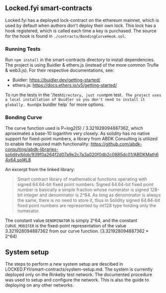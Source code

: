 ## Locked.fyi smart-contracts

Locked.fyi has a deployed lock-contract on the ethereum mainnet, which is used by default when authors don't deploy their own lock. This lock has a hook registered, which is called each time a key is purchased. The source for the hook is found in `./contracts/BondingCurveHook.sol`.

### Running Tests

Run `npm install` in the smart-contracts directory to install dependencies.
The project is using Buidler & ethers.js (instead of the more common Trufle & web3.js). For their respective documentations, see:

- Buidler: https://buidler.dev/getting-started/
- ethers.js: https://docs.ethers.io/v5/getting-started/

To run the tests in the '/test`directory, just run`npm test`. The project uses a local installation of Buidler so you don't need to install it globally. Run`npx buidler help` for more options.

### Bonding Curve

The curve function used is P=log2(S) / 3.321928094887362, which aproximates a base-10 logarithm very closely.
As solidity has no native support for fixed-point numbers, a library from ABDK Consulting is utilized to enable the required math functionality:
https://github.com/abdk-consulting/abdk-libraries-solidity/blob/939f0a264f2d07a9e2c7a3a020f0db2c0885dc01/ABDKMath64x64.sol#L8

An excerpt from the linked library:

> Smart contract library of mathematical functions operating with signed 64.64-bit fixed point numbers. Signed 64.64-bit fixed point number is basically a simple fraction whose numerator is signed 128-bit integer and denominator is 2^64. As long as denominator is always the same, there is no need to store it, thus in Solidity signed 64.64-bit fixed point numbers are represented by int128 type holding only the numerator.

The constant value `DENOMINATOR` is simply 2^64, and the constant `CURVE_MODIFER` is the fixed-point representation of the value 3.321928094887362 from our curve function. (3.321928094887362 \* 2^64)

## System setup

The steps to perform a new system setup are descibed in LOCKED.FYI/smart-contracts/system-setup.md.
The system is currently deployed only on the Rinkeby test network. The documented procedure was used to setup and configure the network. This is also the guide to deploying on any other networks.
